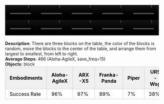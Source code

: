 <!DOCTYPE html>
<html lang="en">
<body>
    <div style="display: flex;">
        <video src="./task_video_clean/blocks_ranking_size/aloha-agilex_head.mp4" controls loop muted autoplay style="width: 20.0%;"></video>
        <video src="./task_video_clean/blocks_ranking_size/franka-panda_head.mp4" controls loop muted autoplay style="width: 20.0%;"></video>
        <video src="./task_video_clean/blocks_ranking_size/ARX-X5_head.mp4" controls loop muted autoplay style="width: 20.0%;"></video>
        <video src="./task_video_clean/blocks_ranking_size/piper_head.mp4" controls loop muted autoplay style="width: 20.0%;"></video>
        <video src="./task_video_clean/blocks_ranking_size/ur5-wsg_head.mp4" controls loop muted autoplay style="width: 20.0%;"></video>
    </div>
    <div style="display: flex;">
        <video src="./task_video_clean/blocks_ranking_size/aloha-agilex_world.mp4" controls loop muted autoplay style="width: 20.0%;"></video>
        <video src="./task_video_clean/blocks_ranking_size/franka-panda_world.mp4" controls loop muted autoplay style="width: 20.0%;"></video>
        <video src="./task_video_clean/blocks_ranking_size/ARX-X5_world.mp4" controls loop muted autoplay style="width: 20.0%;"></video>
        <video src="./task_video_clean/blocks_ranking_size/piper_world.mp4" controls loop muted autoplay style="width: 20.0%;"></video>
        <video src="./task_video_clean/blocks_ranking_size/ur5-wsg_world.mp4" controls loop muted autoplay style="width: 20.0%;"></video>
    </div>
    <br><b>Description</b>: There are three blocks on the table, the color of the blocks is random, move the blocks to the center of the table, and arrange them from largest to smallest, from left to right.<br>
    <b>Average Steps</b>: 466 (Aloha-AgileX, save_freq=15)<br>
    <b>Objects</b>: block<br>
    <table style="margin:0 auto;border-collapse:collapse;width:auto;min-width:180px;background-color:white;">
        <thead>
            <tr style="background:#f0f0f0;">
                <th style="border:1px solid #ccc;padding:6px 14px;color:black;">Embodiments</th>
                <th style="border:1px solid #ccc;padding:6px 14px;color:black;">Aloha-AgileX</th>
                <th style="border:1px solid #ccc;padding:6px 14px;color:black;">ARX-X5</th>
                <th style="border:1px solid #ccc;padding:6px 14px;color:black;">Franka-Panda</th>
                <th style="border:1px solid #ccc;padding:6px 14px;color:black;">Piper</th>
                <th style="border:1px solid #ccc;padding:6px 14px;color:black;">UR5-Wsg</th>
            </tr>
        </thead>
        <tbody>
            <tr style="background:white;">
                <td style="border:1px solid #ccc;padding:6px 14px;color:black;">Success Rate</td>
                <td style="border:1px solid #ccc;padding:6px 14px;color:black;">96%</td>
                <td style="border:1px solid #ccc;padding:6px 14px;color:black;">97%</td>
                <td style="border:1px solid #ccc;padding:6px 14px;color:black;">89%</td>
                <td style="border:1px solid #ccc;padding:6px 14px;color:black;">7%</td>
                <td style="border:1px solid #ccc;padding:6px 14px;color:black;">38%</td>
            </tr>
        </tbody>
    </table>
</body>
</html>

